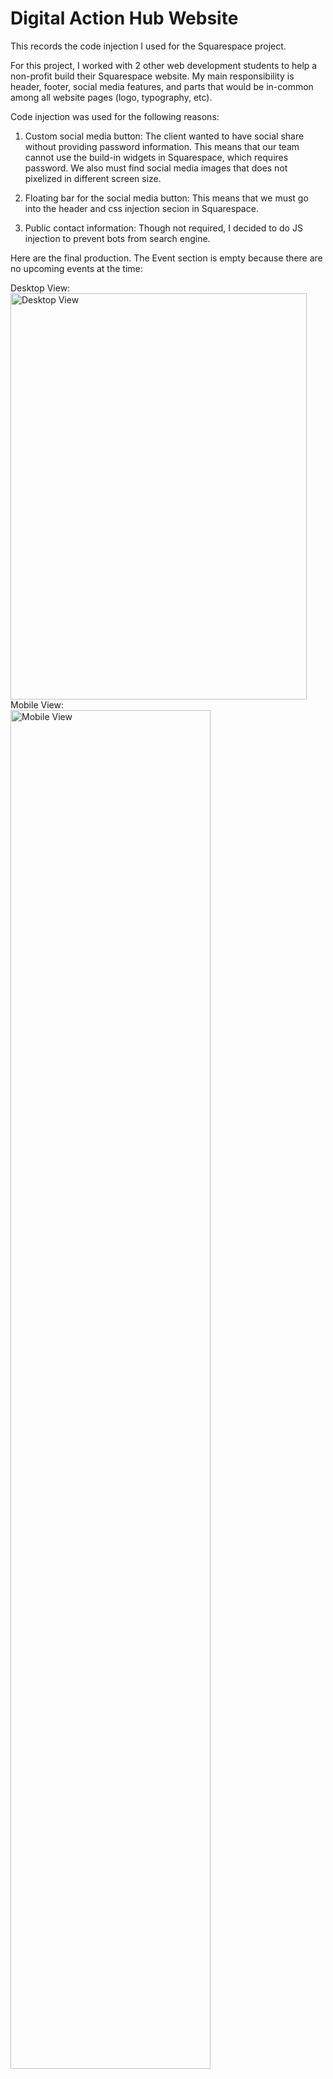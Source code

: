 # Digital Action Hub Website
This records the code injection I used for the Squarespace project.

For this project, I worked with 2 other web development students to help a non-profit build their Squarespace website. My main responsibility is header, footer, social media features, and parts that would be in-common among all website pages (logo, typography, etc).

Code injection was used for the following reasons:
1) Custom social media button: The client wanted to have social share without providing password information. This means that our team cannot use the build-in widgets in Squarespace, which requires password. We also must find social media images that does not pixelized in different screen size. 

2) Floating bar for the social media button: This means that we must go into the header and css injection secion in Squarespace.

3) Public contact information: Though not required, I decided to do JS injection to prevent bots from search engine.

Here are the final production. The Event section is empty because there are no upcoming events at the time: 

Desktop View:
<br />
<img src="https://github.com/amychan331/schoolProject-Squarespace/blob/master/images/desktopView.png" alt="Desktop View" style="width: 474px; height: 650px;" />
<br />
Mobile View:
<br />
<img src="https://github.com/amychan331/schoolProject-Squarespace/blob/master/images/mobileView.png" alt="Mobile View" style="width: 320px; height: 2174px;" />
